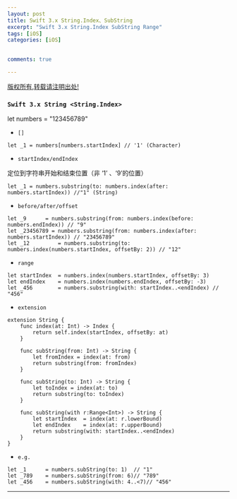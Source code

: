 ```yaml
---
layout: post
title: Swift 3.x String.Index、SubString 
excerpt: "Swift 3.x String.Index SubString Range"
tags: [iOS]
categories: [iOS]

  
comments: true

---
```

  
[版权所有,转载请注明出处!](https://ifallen.github.io)


### `Swift 3.x String <String.Index>`

>
let numbers = "123456789"

- `[]`

```
let _1 = numbers[numbers.startIndex] // '1' (Character)
```

- `startIndex/endIndex`

>
定位到字符串开始和结束位置（非 ‘1’ 、‘9’的位置）

```
let _1 = numbers.substring(to: numbers.index(after: numbers.startIndex)) //"1" (String)
```

- `before/after/offset`

```
let _9 		= numbers.substring(from: numbers.index(before: numbers.endIndex)) // "9"
let _23456789 = numbers.substring(from: numbers.index(after: numbers.startIndex)) // "23456789"
let _12 		= numbers.substring(to: numbers.index(numbers.startIndex, offsetBy: 2)) // "12"
```

- `range`

```
let startIndex  = numbers.index(numbers.startIndex, offsetBy: 3)
let endIndex    = numbers.index(numbers.endIndex, offsetBy: -3)
let _456        = numbers.substring(with: startIndex..<endIndex) // "456"
```

- `extension`

```
extension String {
    func index(at: Int) -> Index {
        return self.index(startIndex, offsetBy: at)
    }
    
    func subString(from: Int) -> String {
        let fromIndex = index(at: from)
        return substring(from: fromIndex)
    }
    
    func subString(to: Int) -> String {
        let toIndex = index(at: to)
        return substring(to: toIndex)
    }
    
    func subString(with r:Range<Int>) -> String {
        let startIndex  = index(at: r.lowerBound)
        let endIndex    = index(at: r.upperBound)
        return substring(with: startIndex..<endIndex)
    }
}
```

>

- `e.g.`

```
let _1      = numbers.subString(to: 1) 	// "1"
let _789    = numbers.subString(from: 6)// "789"
let _456    = numbers.subString(with: 4..<7)// "456"
```

---

	
